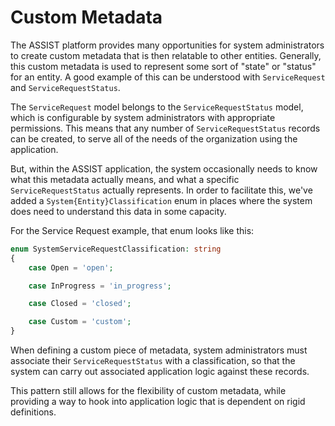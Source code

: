 # Custom Metadata
The ASSIST platform provides many opportunities for system administrators to create custom metadata that is then relatable to other entities. Generally, this custom metadata is used to represent some sort of "state" or "status" for an entity. A good example of this can be understood with `ServiceRequest` and `ServiceRequestStatus`.

The `ServiceRequest` model belongs to the `ServiceRequestStatus` model, which is configurable by system administrators with appropriate permissions. This means that any number of `ServiceRequestStatus` records can be created, to serve all of the needs of the organization using the application.

But, within the ASSIST application, the system occasionally needs to know what this metadata actually means, and what a specific `ServiceRequestStatus` actually represents. In order to facilitate this, we've added a `System{Entity}Classification` enum in places where the system does need to understand this data in some capacity.

For the Service Request example, that enum looks like this:

``` php
enum SystemServiceRequestClassification: string
{
    case Open = 'open';

    case InProgress = 'in_progress';

    case Closed = 'closed';

    case Custom = 'custom';
}
```

When defining a custom piece of metadata, system administrators must associate their `ServiceRequestStatus` with a classification, so that the system can carry out associated application logic against these records.


This pattern still allows for the flexibility of custom metadata, while providing a way to hook into application logic that is dependent on rigid definitions.
